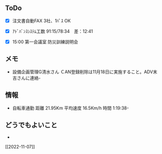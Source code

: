 ## ToDo
- [x] 注文書自動FAX 3社、1ﾊﾟｽ OK
- [x] ｱﾄﾞﾊﾞﾝｽｼｽﾃﾑ工数 91:15/78:34　差：12:41
- [x] 15:00 第一会議室 防災訓練説明会


## メモ
- 設備企画管理G清水さん ＣAN登録削除は11月18日に実施すること。ADV末吉さんに連絡- 


## 情報
- 自転車通勤 距離 21.95Km 平均速度 16.5Km/h 時間 1:19:38- 


## どうでもよいこと
- 


[[2022-11-07]]

